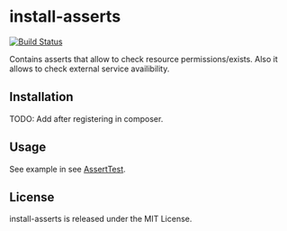 install-asserts
============
[![Build Status](https://travis-ci.org/ivol84/install-asserts.svg?branch=master)](https://travis-ci.org/ivol84/install-asserts)


Contains asserts that allow to check resource permissions/exists.
Also it allows to check external service availibility.


Installation
------------

TODO: Add after registering in composer.

Usage
-----
See example in see [AssertTest](https://github.com/ivol84/install-asserts/blob/master/tests/AssertTest.php).


License
-------

install-asserts is released under the MIT License.
